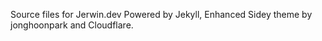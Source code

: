 Source files for Jerwin.dev
Powered by Jekyll, Enhanced Sidey theme by jonghoonpark and Cloudflare.
